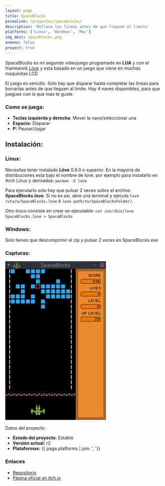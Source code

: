 ```yaml
---
layout: page
title: SpaceBlocks
permalink: /proyectos/spaceblocks/
description: 'Rellena las lineas antes de que lleguen al limite'
platforms: ['Linux', 'Windows', 'Mac']
img_dest: spaceblocks.png
onmenu: false
proyect: true
---
```


SpaceBlocks es mi segundo videojuego programado en **LUA** y con el framework [Löve](http://love2d.org) y esta basado en un juego que viene en muchas maquinitas LCD

El juego es sencillo. Solo hay que disparar hasta completar las lineas para borrarlas antes de que lleguen al limite. Hay 4 naves disponibles, para que juegues con la que más te guste.

### Como se juega:

* **Teclas izquierda y derecha**: Mover la nave/seleccionar una
* **Espacio:** Disparar
* **P:** Pausar/Jugar

## Instalación:

### Linux:
Necesitas tener instalado **Löve** 0.9.0 o superior. En la mayoría de distribuciones esta bajo el nombre de love. por ejemplo para instalarlo en Arch Linux y derivadas: `pacman -S love`

Para ejecutarlo solo hay que pulsar 2 veces sobre el archivo **SpaceBlocks.love**. Si no es así, abre una terminal y ejecuta `love ruta/a/SpaceBlocks.love` ó `love path/to/SpaceBlocksFolder/`.

Otro truco consiste en crear un ejecutable:
`cat /usr/bin/love SpaceBlocks.love > SpaceBlocks`

### Windows:
Solo tienes que descomprimir el zip y pulsar 2 veces en SpaceBlocks.exe

### Capturas:
![Pantalla de juego](https://github.com/son-link/SpaceBlocks/raw/master/screenshot.png)

Datos del proyecto:

* **Estado del proyecto:** Estable
* **Versión actual:** r2
* **Plataformas:** {{ page.platforms | join: ', '}}

### Enlaces

* [Repositorio](https://github.com/son-link/SpaceBlocks)
* [Página oficial en itch.io](https://son-link.itch.io/spaceblocks)
